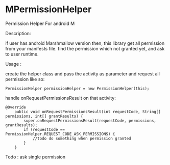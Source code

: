 # MPermissionHelper
Permission Helper For android M

Description:

if user has android Marshmallow version then, this library get all permission from your manifests file.
find the permission which not granted yet, and ask to user runtime.

Usage :

create the helper class and pass the activity as parameter and request all permission like so:
```
PermissionHelper permissionHelper = new PermissionHelper(this);
```

handle onRequestPermissionsResult on that activity:
```
@Override
    public void onRequestPermissionsResult(int requestCode, String[] permissions, int[] grantResults) {
        super.onRequestPermissionsResult(requestCode, permissions, grantResults);
        if (requestCode == PermissionHelper.REQUEST_CODE_ASK_PERMISSIONS) {
            //todo do something when permission granted
        }
    }
```

Todo :
ask single permission
